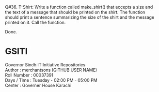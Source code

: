 Q#36. T-Shirt: Write a function called make_shirt() that accepts a size and the text of a message that
      should be printed on the shirt. The function should print a sentence summarizing the size of the
      shirt and the message printed on it. Call the function.


Done.


# GSITI
Governor Sindh IT Initiative Repositories <br>
Author       : merchantsons (GITHUB USER NAME) <br>
Roll Number  : 00037391 <br>
Days / Time  : Tuesday - 02:00 PM - 05:00 PM <br>
Center       : Governer House Karachi <br>
